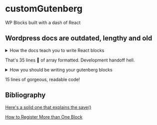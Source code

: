 
# customGutenberg
WP Blocks built with a dash of React
 
## Wordpress docs are outdated, lengthy and old

<details>
  <summary>How the docs teach you to write React blocks</summary>
  
  ```
   return el( 'div', 
     { 
        className: 'notice-box notice-' + attributes.type
     }, 
     el(
        'select', 
        {
           onChange: updateType,
           value: attributes.type,
        },
        el("option", {value: "default" }, "Default"),
        el("option", {value: "success" }, "Success"),
        el("option", {value: "danger" }, "Danger Zone")
     ),
     el(
        'input', 
        {
           type: 'text', 
           placeholder: 'Enter title here...',
           value: attributes.title,
           onChange: updateTitle,
           style: { width: '100%' }
        }
     ),
     el(
        wp.editor.RichText,
        {
           tagName: 'p',
           onChange: updateContent,
           value: attributes.content,
           placeholder: 'Enter description here...'
        }
     )   
  ); // End return
  ```
</details>

That's 35 lines 🤮 of array formatted. Development handoff hell.

<details>
  <summary>How you should be writing your gutenberg blocks</summary>
   return (
      <div className={`notice-box notice` + attributes.type}>
         <div>
            <select onChange={updateType} value={attributes.type}></select>
            <option value={`default`}>Default</option>
            <option value={`success`}>Success</option>
            <option value={`danger`}>Danger</option>
         </div>
         <input type="text" 
         placeholder="Enter title here..." 
         value={attributes.title}
         onChange={updateTitle}></input>
         <RichText tagName={"p"} onChange={updateContent} value={attributes.content} placeholder={"Enter description here..."}></RichText>
      </div>);
</details>

15 lines of gorgeous, readable code!

## Bibliography

[Here's a solid one that explains the save()](https://www.youtube.com/watch?v=sYHYTk0jeE8)


[How to Register More than One Block](https://stackoverflow.com/questions/56045886/registering-multiple-custom-gutenberg-blocks-in-a-plugin-with-webpack-build)
